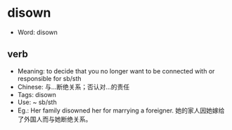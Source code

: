 # disown

- Word: disown

## verb

- Meaning: to decide that you no longer want to be connected with or responsible for sb/sth
- Chinese: 与…断绝关系；否认对…的责任
- Tags: disown
- Use: ~ sb/sth
- Eg.: Her family disowned her for marrying a foreigner. 她的家人因她嫁给了外国人而与她断绝关系。

